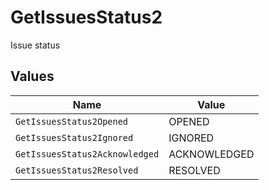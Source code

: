 # GetIssuesStatus2

Issue status


## Values

| Name                           | Value                          |
| ------------------------------ | ------------------------------ |
| `GetIssuesStatus2Opened`       | OPENED                         |
| `GetIssuesStatus2Ignored`      | IGNORED                        |
| `GetIssuesStatus2Acknowledged` | ACKNOWLEDGED                   |
| `GetIssuesStatus2Resolved`     | RESOLVED                       |